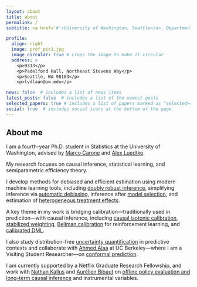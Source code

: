 ```yaml
---
layout: about
title: about
permalink: /
subtitle: <a href='#'>University of Washington, Seattle</a>. Department of Statistics

profile:
  align: right
  image: prof_pic1.jpg 
  image_circular: true # crops the image to make it circular
  address: >
    <p>B313</p>
    <p>Padelford Hall, Northeast Stevens Way</p>
    <p>Seattle, WA 98103</p>
    <p>lvdlaan@uw.edu</p>

news: false  # includes a list of news items
latest_posts: false  # includes a list of the newest posts
selected_papers: true # includes a list of papers marked as "selected={true}"
social: true  # includes social icons at the bottom of the page
---
```


## About me

I am a fourth-year Ph.D. student in Statistics at the University of Washington, advised by [Marco Carone](http://faculty.washington.edu/mcarone/about.html) and [Alex Luedtke](http://www.alexluedtke.com).

My research focuses on causal inference, statistical learning, and semiparametric efficiency theory.  

I develop methods for debiased and efficient estimation using modern machine learning tools, including [doubly robust inference](https://arxiv.org/pdf/2411.02771), simplifying inference via [automatic debiasing](https://arxiv.org/pdf/2501.11868), inference after [model selection](https://arxiv.org/pdf/2307.12544), and estimation of [heterogeneous treatment effects](https://arxiv.org/pdf/2402.01972).

A key theme in my work is bridging calibration—traditionally used in prediction—with causal inference, including [causal isotonic calibration](https://proceedings.mlr.press/v202/van-der-laan23a/van-der-laan23a.pdf), [stabilized weighting](https://arxiv.org/pdf/2411.06342), [Bellman calibration](https://arxiv.org/pdf/2501.06926) for reinforcement learning, and [calibrated DML](https://arxiv.org/pdf/2411.02771).

I also study distribution-free [uncertainty quantification](https://arxiv.org/pdf/2502.05676) in predictive contexts and collaborate with [Ahmed Alaa](https://vcresearch.berkeley.edu/faculty/ahmed-alaa) at UC Berkeley—where I am a Visiting Student Researcher—on [conformal prediction](https://proceedings.neurips.cc/paper_files/paper/2024/file/c1c49aba08e6c90f2b1f85751f497a2f-Paper-Conference.pdf).

I am currently supported by a Netflix Graduate Research Fellowship, and work with [Nathan Kallus](https://nathankallus.com/) and [Aurélien Bibaut](https://scholar.google.com/citations?user=N_8WC5oAAAAJ&hl=en) on [offline policy evaluation and long-term causal inference](https://arxiv.org/pdf/2501.06926) and instrumental variables.

